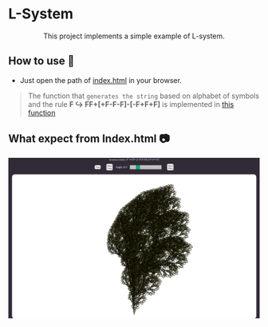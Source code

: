# L-System

<p align="center">This project implements a simple example of L-system.
 
## How to use :scroll:

- Just open the path of [index.html](./src/index.html) in your browser.

>The function that `generates the string` based on alphabet of symbols and the rule <strong>F &#8618; FF+[+F-F-F]-[-F+F+F]</strong> is implemented in [this function](https://github.com/iamseki/L-system-gen/blob/master/src/javascript/draw.js#L47)

## What expect from Index.html :camera:

<img src="./sample.png"/> 